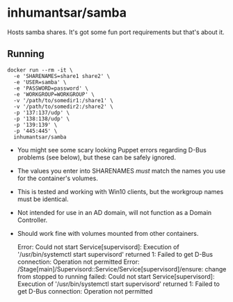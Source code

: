 # inhumantsar/samba

Hosts samba shares. It's got some fun port requirements but that's about it. 

## Running

    docker run --rm -it \
      -e 'SHARENAMES=share1 share2' \
      -e 'USER=samba' \
      -e 'PASSWORD=password' \
      -e 'WORKGROUP=WORKGROUP' \
      -v '/path/to/somedir1:/share1' \
      -v '/path/to/somedir2:/share2' \
      -p '137:137/udp' \
      -p '138:138/udp' \
      -p '139:139' \
      -p '445:445' \
      inhumantsar/samba

 - You might see some scary looking Puppet errors regarding D-Bus problems (see below), but these can be safely ignored. 
 - The values you enter into SHARENAMES *must* match the names you use for the container's volumes.
 - This is tested and working with Win10 clients, but the workgroup names must be identical.
 - Not intended for use in an AD domain, will not function as a Domain Controller.
 - Should work fine with volumes mounted from other containers.

    Error: Could not start Service[supervisord]: Execution of '/usr/bin/systemctl start supervisord' returned 1: Failed to get D-Bus connection: Operation not permitted
    Error: /Stage[main]/Supervisord::Service/Service[supervisord]/ensure: change from stopped to running failed: Could not start Service[supervisord]: Execution of '/usr/bin/systemctl start supervisord' returned 1: Failed to get D-Bus connection: Operation not permitted


